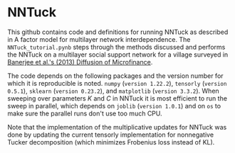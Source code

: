 # NNTuck
This github contains code and definitions for running NNTuck as described in A factor model for multilayer network interdependence. The `NNTuck_tutorial.pynb` steps through the methods discussed and performs the NNTuck on a multilayer social support network for a village surveyed in [Banerjee et al.'s (2013) Diffusion of Microfinance](https://dataverse.harvard.edu/dataset.xhtml?persistentId=hdl:1902.1/21538).

The code depends on the following packages and the version number for which it is reproducible is noted. `numpy` (`version 1.22.2`), `tensorly` (`version 0.5.1`), `sklearn` (`version 0.23.2`), and `matplotlib` (`version 3.3.2`). When sweeping over parameters $K$ and $C$ in NNTuck it is most efficient to run the sweep in parallel, which depends on `joblib` (`version 1.0.1`) and on `os` to make sure the parallel runs don't use too much CPU.

Note that the implementation of the multiplicative updates for NNTuck was done by updating the current tensorly implementation for nonnegative Tucker decomposition (which minimizes Frobenius loss instead of KL).

